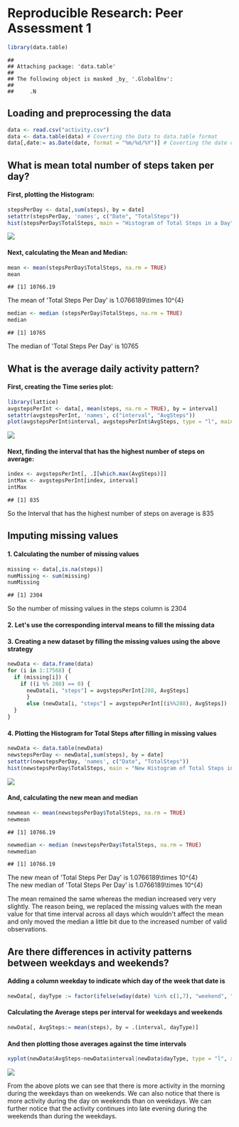 # Reproducible Research: Peer Assessment 1


```r
library(data.table)
```

```
## 
## Attaching package: 'data.table'
## 
## The following object is masked _by_ '.GlobalEnv':
## 
##     .N
```

## Loading and preprocessing the data


```r
data <- read.csv("activity.csv")
data <- data.table(data) # Coverting the Data to data.table format
data[,date:= as.Date(date, format = "%m/%d/%Y")] # Coverting the date column from Char to Date format
```


## What is mean total number of steps taken per day?
#### First, plotting the Histogram:

```r
stepsPerDay <- data[,sum(steps), by = date]
setattr(stepsPerDay, 'names', c("Date", "TotalSteps"))
hist(stepsPerDay$TotalSteps, main = "Histogram of Total Steps in a Day", xlab = "Total Steps in a Day")
```

![](PA1_template_files/figure-html/unnamed-chunk-3-1.png) 

#### Next, calculating the Mean and Median:

```r
mean <- mean(stepsPerDay$TotalSteps, na.rm = TRUE)
mean
```

```
## [1] 10766.19
```

The mean of 'Total Steps Per Day' is 1.0766189\times 10^{4}


```r
median <- median (stepsPerDay$TotalSteps, na.rm = TRUE)
median
```

```
## [1] 10765
```

The median of 'Total Steps Per Day' is 10765

## What is the average daily activity pattern?

#### First, creating the Time series plot:

```r
library(lattice)
avgstepsPerInt <- data[, mean(steps, na.rm = TRUE), by = interval]
setattr(avgstepsPerInt, 'names', c("interval", "AvgSteps"))
plot(avgstepsPerInt$interval, avgstepsPerInt$AvgSteps, type = "l", main = "Time series Plot", ylab = " Avg Steps", xlab = "Time Interval")
```

![](PA1_template_files/figure-html/unnamed-chunk-6-1.png) 

#### Next, finding the interval that has the highest number of steps on average:

```r
index <- avgstepsPerInt[, .I[which.max(AvgSteps)]]
intMax <- avgstepsPerInt[index, interval]
intMax
```

```
## [1] 835
```

So the Interval that has the highest number of steps on average is 835   

## Imputing missing values

#### 1. Calculating the number of missing values

```r
missing <- data[,is.na(steps)]
numMissing <- sum(missing)
numMissing
```

```
## [1] 2304
```

So the number of missing values in the steps column is 2304

#### 2. Let's use  the  corresponding interval  means to fill the missing data

#### 3. Creating a new dataset by filling the missing values using the above strategy

```r
newData <- data.frame(data)
for (i in 1:17568) {
  if (missing[i]) {
    if ((i %% 288) == 0) {
      newData[i, "steps"] = avgstepsPerInt[288, AvgSteps]
      }
      else (newData[i, "steps"] = avgstepsPerInt[(i%%288), AvgSteps])
  }
}
```

#### 4. Plotting the Histogram for Total Steps after filling in missing values


```r
newData <- data.table(newData)
newstepsPerDay <- newData[,sum(steps), by = date]
setattr(newstepsPerDay, 'names', c("Date", "TotalSteps"))
hist(newstepsPerDay$TotalSteps, main = "New Histogram of Total Steps in a Day", xlab = "Total Steps in a Day")
```

![](PA1_template_files/figure-html/unnamed-chunk-10-1.png) 

#### And, calculating the new mean and median

```r
newmean <- mean(newstepsPerDay$TotalSteps, na.rm = TRUE)
newmean
```

```
## [1] 10766.19
```

```r
newmedian <- median (newstepsPerDay$TotalSteps, na.rm = TRUE)
newmedian
```

```
## [1] 10766.19
```

The new mean of 'Total Steps Per Day' is 1.0766189\times 10^{4}  
The new median of 'Total Steps Per Day' is 1.0766189\times 10^{4}

The mean remained the same whereas the median increased very very slightly. The reason being, we replaced the missing values with the mean value for that time interval across all days which wouldn't affect the mean and only moved the median a little bit due to the increased number of valid observations.

## Are there differences in activity patterns between weekdays and weekends?

#### Adding a column weekday to indicate which day of the week that date is


```r
newData[, dayType := factor(ifelse(wday(date) %in% c(1,7), "weekend", "weekday"))]
```

#### Calculating the Average steps per interval for weekdays and weekends 

```r
newData[, AvgSteps:= mean(steps), by = .(interval, dayType)]
```

#### And then plotting those averages against the time intervals

```r
xyplot(newData$AvgSteps~newData$interval|newData$dayType, type = "l", xlab = "Time Interval", ylab = "Average Steps", layout = c(1,2))
```

![](PA1_template_files/figure-html/unnamed-chunk-14-1.png) 

From the above plots we can see that there is more activity in the morning during the weekdays than on weekends. We can also notice that there is more activity during the day on weekends than on weekdays. We can further notice that the activity continues into late evening during the weekends than during the weekdays.
